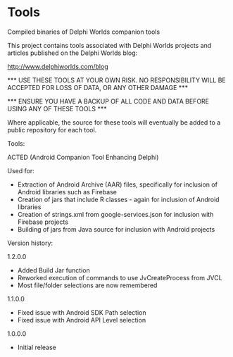 # Tools
Compiled binaries of Delphi Worlds companion tools

This project contains tools associated with Delphi Worlds projects and articles published on the Delphi Worlds blog:

  http://www.delphiworlds.com/blog

  *** USE THESE TOOLS AT YOUR OWN RISK. NO RESPONSIBILITY WILL BE ACCEPTED FOR LOSS OF DATA, OR ANY OTHER DAMAGE ***
  
  *** ENSURE YOU HAVE A BACKUP OF ALL CODE AND DATA BEFORE USING ANY OF THESE TOOLS ***
  
Where applicable, the source for these tools will eventually be added to a public repository for each tool.

Tools:

ACTED (Android Companion Tool Enhancing Delphi)

  Used for:
  
  * Extraction of Android Archive (AAR) files, specifically for inclusion of Android libraries such as Firebase
  * Creation of jars that include R classes - again for inclusion of Android libraries
  * Creation of strings.xml from google-services.json for inclusion with Firebase projects
  * Building of jars from Java source for inclusion with Android projects
  
Version history:

1.2.0.0
  * Added Build Jar function
  * Reworked execution of commands to use JvCreateProcess from JVCL
  * Most file/folder selections are now remembered

1.1.0.0
  * Fixed issue with Android SDK Path selection
  * Fixed issue with Android API Level selection
  
1.0.0.0
  * Initial release
  
